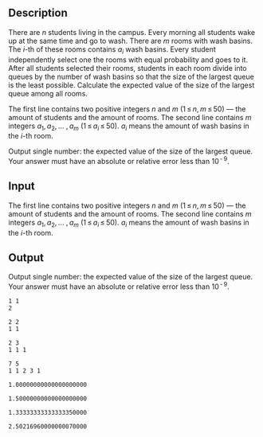 ## Description

<div><p>There are <span class="tex-span"><i>n</i></span> students living in the campus. Every morning all students wake up at the same time and go to wash. There are <span class="tex-span"><i>m</i></span> rooms with wash basins. The <span class="tex-span"><i>i</i></span>-th of these rooms contains <span class="tex-span"><i>a</i><sub class="lower-index"><i>i</i></sub></span> wash basins. Every student independently select one the rooms with equal probability and goes to it. After all students selected their rooms, students in each room divide into queues by the number of wash basins so that the size of the largest queue is the least possible. Calculate the expected value of the size of the largest queue among all rooms.</p></div><div class="input-specification"><p>The first line contains two positive integers <span class="tex-span"><i>n</i></span> and <span class="tex-span"><i>m</i></span> (<span class="tex-span">1 ≤ <i>n</i>, <i>m</i> ≤ 50</span>) — the amount of students and the amount of rooms. The second line contains <span class="tex-span"><i>m</i></span> integers <span class="tex-span"><i>a</i><sub class="lower-index">1</sub>, <i>a</i><sub class="lower-index">2</sub>, ... , <i>a</i><sub class="lower-index"><i>m</i></sub></span> (<span class="tex-span">1 ≤ <i>a</i><sub class="lower-index"><i>i</i></sub> ≤ 50</span>). <span class="tex-span"><i>a</i><sub class="lower-index"><i>i</i></sub></span> means the amount of wash basins in the <span class="tex-span"><i>i</i></span>-th room.</p></div><div class="output-specification"><p>Output single number: the expected value of the size of the largest queue. Your answer must have an absolute or relative error less than <span class="tex-span">10<sup class="upper-index"> - 9</sup></span>.</p></div>

## Input

<p>The first line contains two positive integers <span class="tex-span"><i>n</i></span> and <span class="tex-span"><i>m</i></span> (<span class="tex-span">1 ≤ <i>n</i>, <i>m</i> ≤ 50</span>) — the amount of students and the amount of rooms. The second line contains <span class="tex-span"><i>m</i></span> integers <span class="tex-span"><i>a</i><sub class="lower-index">1</sub>, <i>a</i><sub class="lower-index">2</sub>, ... , <i>a</i><sub class="lower-index"><i>m</i></sub></span> (<span class="tex-span">1 ≤ <i>a</i><sub class="lower-index"><i>i</i></sub> ≤ 50</span>). <span class="tex-span"><i>a</i><sub class="lower-index"><i>i</i></sub></span> means the amount of wash basins in the <span class="tex-span"><i>i</i></span>-th room.</p>

## Output

<p>Output single number: the expected value of the size of the largest queue. Your answer must have an absolute or relative error less than <span class="tex-span">10<sup class="upper-index"> - 9</sup></span>.</p>





```input1
1 1
2

```




```input2
2 2
1 1

```




```input3
2 3
1 1 1

```




```input4
7 5
1 1 2 3 1

```




```output1
1.00000000000000000000

```




```output2
1.50000000000000000000

```




```output3
1.33333333333333350000

```




```output4
2.50216960000000070000

```


